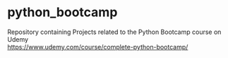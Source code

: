 # python_bootcamp
Repository containing Projects related to the Python Bootcamp course on Udemy<br/>
https://www.udemy.com/course/complete-python-bootcamp/

